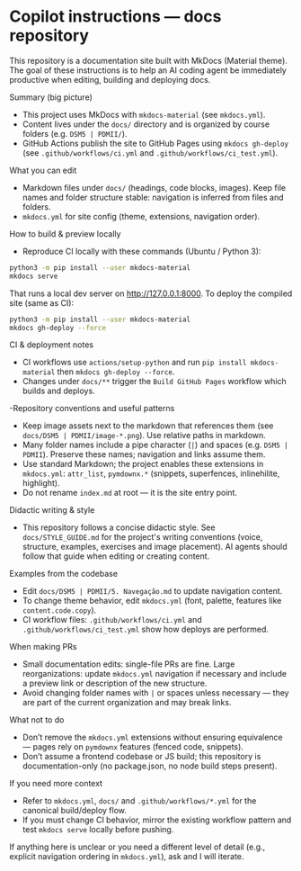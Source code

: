 <!-- Copilot instructions for the `docs` mkdocs site -->
# Copilot instructions — docs repository

This repository is a documentation site built with MkDocs (Material theme). The goal of these instructions is to help an AI coding agent be immediately productive when editing, building and deploying docs.

Summary (big picture)
- This project uses MkDocs with `mkdocs-material` (see `mkdocs.yml`).
- Content lives under the `docs/` directory and is organized by course folders (e.g. `DSM5 | PDMII/`).
- GitHub Actions publish the site to GitHub Pages using `mkdocs gh-deploy` (see `.github/workflows/ci.yml` and `.github/workflows/ci_test.yml`).

What you can edit
- Markdown files under `docs/` (headings, code blocks, images). Keep file names and folder structure stable: navigation is inferred from files and folders.
- `mkdocs.yml` for site config (theme, extensions, navigation order).

How to build & preview locally
- Reproduce CI locally with these commands (Ubuntu / Python 3):

```bash
python3 -m pip install --user mkdocs-material
mkdocs serve
```

That runs a local dev server on http://127.0.0.1:8000. To deploy the compiled site (same as CI):

```bash
python3 -m pip install --user mkdocs-material
mkdocs gh-deploy --force
```

CI & deployment notes
- CI workflows use `actions/setup-python` and run `pip install mkdocs-material` then `mkdocs gh-deploy --force`.
- Changes under `docs/**` trigger the `Build GitHub Pages` workflow which builds and deploys.

-Repository conventions and useful patterns
- Keep image assets next to the markdown that references them (see `docs/DSM5 | PDMII/image-*.png`). Use relative paths in markdown.
- Many folder names include a pipe character (`|`) and spaces (e.g. `DSM5 | PDMII`). Preserve these names; navigation and links assume them.
- Use standard Markdown; the project enables these extensions in `mkdocs.yml`: `attr_list`, `pymdownx.*` (snippets, superfences, inlinehilite, highlight).
- Do not rename `index.md` at root — it is the site entry point.

Didactic writing & style
- This repository follows a concise didactic style. See `docs/STYLE_GUIDE.md` for the project's writing conventions (voice, structure, examples, exercises and image placement). AI agents should follow that guide when editing or creating content.

Examples from the codebase
- Edit `docs/DSM5 | PDMII/5. Navegação.md` to update navigation content.
- To change theme behavior, edit `mkdocs.yml` (font, palette, features like `content.code.copy`).
- CI workflow files: `.github/workflows/ci.yml` and `.github/workflows/ci_test.yml` show how deploys are performed.

When making PRs
- Small documentation edits: single-file PRs are fine. Large reorganizations: update `mkdocs.yml` navigation if necessary and include a preview link or description of the new structure.
- Avoid changing folder names with `|` or spaces unless necessary — they are part of the current organization and may break links.

What not to do
- Don’t remove the `mkdocs.yml` extensions without ensuring equivalence — pages rely on `pymdownx` features (fenced code, snippets).
- Don’t assume a frontend codebase or JS build; this repository is documentation-only (no package.json, no node build steps present).

If you need more context
- Refer to `mkdocs.yml`, `docs/` and `.github/workflows/*.yml` for the canonical build/deploy flow.
- If you must change CI behavior, mirror the existing workflow pattern and test `mkdocs serve` locally before pushing.

If anything here is unclear or you need a different level of detail (e.g., explicit navigation ordering in `mkdocs.yml`), ask and I will iterate.

